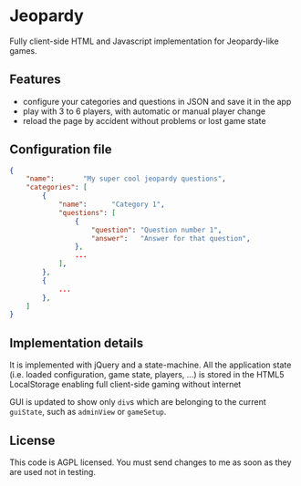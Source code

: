 # Jeopardy

Fully client-side HTML and Javascript implementation for Jeopardy-like games.

## Features
* configure your categories and questions in JSON and save it in the app
* play with 3 to 6 players, with automatic or manual player change
* reload the page by accident without problems or lost game state

## Configuration file

```json
{
    "name":       "My super cool jeopardy questions",
    "categories": [
        {
            "name":      "Category 1",
            "questions": [
                {
                    "question": "Question number 1",
                    "answer":   "Answer for that question",
                },
                ...
            ],
        },
        {
            ...
        },
    ]
}
```

## Implementation details
It is implemented with jQuery and a state-machine. All the application state
(i.e. loaded configuration, game state, players, ...) is stored in the HTML5 LocalStorage
enabling full client-side gaming without internet

GUI is updated to show only ```div```s which are belonging to the current ```guiState```,
such as ```adminView``` or ```gameSetup```.

## License
This code is AGPL licensed. You must send changes to me as soon as they are used not in testing.
